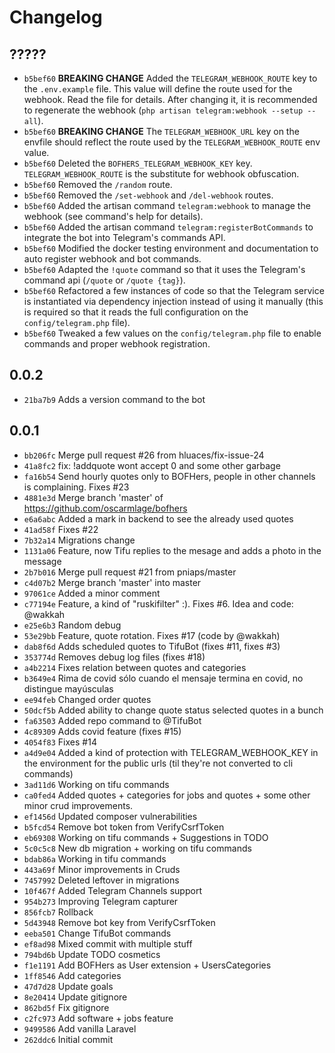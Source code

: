 # Changelog

## ?????

- `b5bef60` **BREAKING CHANGE** Added the `TELEGRAM_WEBHOOK_ROUTE` key to the `.env.example` file. This value will define the route used for the webhook. Read the file for details. After changing it, it is recommended to regenerate the webhook (`php artisan telegram:webhook --setup --all`).  
- `b5bef60` **BREAKING CHANGE** The `TELEGRAM_WEBHOOK_URL` key on the envfile should reflect the route used by the `TELEGRAM_WEBHOOK_ROUTE` env value.
- `b5bef60` Deleted the `BOFHERS_TELEGRAM_WEBHOOK_KEY` key. `TELEGRAM_WEBHOOK_ROUTE` is the substitute for webhook obfuscation.
- `b5bef60` Removed the `/random` route.
- `b5bef60` Removed the `/set-webhook` and `/del-webhook` routes. 
- `b5bef60` Added the artisan command `telegram:webhook` to manage the webhook (see command's help for details).
- `b5bef60` Added the artisan command `telegram:registerBotCommands` to integrate the bot into Telegram's commands API.
- `b5bef60` Modified the docker testing environment and documentation to auto register webhook and bot commands.
- `b5bef60` Adapted the `!quote` command so that it uses the Telegram's command api (`/quote` or `/quote {tag}`).
- `b5bef60` Refactored a few instances of code so that the Telegram service is instantiated via dependency injection instead of using it manually (this is required so that it reads the full configuration on the `config/telegram.php` file).
- `b5bef60` Tweaked a few values on the `config/telegram.php` file to enable commands and proper webhook registration. 

## 0.0.2

- `21ba7b9` Adds a version command to the bot

## 0.0.1

- `bb206fc` Merge pull request #26 from hluaces/fix-issue-24
- `41a8fc2` fix: !addquote wont accept 0 and some other garbage
- `fa16b54` Send hourly quotes only to BOFHers, people in other channels is complaining. Fixes #23
- `4881e3d` Merge branch 'master' of https://github.com/oscarmlage/bofhers
- `e6a6abc` Added a mark in backend to see the already used quotes
- `41ad58f` Fixes #22
- `7b32a14` Migrations change
- `1131a06` Feature, now Tifu replies to the mesage and adds a photo in the message
- `2b7b016` Merge pull request #21 from pniaps/master
- `c4d07b2` Merge branch 'master' into master
- `97061ce` Added a minor comment
- `c77194e` Feature, a kind of "ruskifilter" :). Fixes #6. Idea and code: @wakkah
- `e25e6b3` Random debug
- `53e29bb` Feature, quote rotation. Fixes #17 (code by @wakkah)
- `dab8f6d` Adds scheduled quotes to TifuBot (fixes #11, fixes #3)
- `353774d` Removes debug log files (fixes #18)
- `a4b2214` Fixes relation between quotes and categories
- `b3649e4` Rima de covid sólo cuando el mensaje termina en covid, no distingue mayúsculas
- `ee94feb` Changed order quotes
- `50dcf5b` Added ability to change quote status selected quotes in a bunch
- `fa63503` Added repo command to @TifuBot
- `4c89309` Adds covid feature (fixes #15)
- `4054f83` Fixes #14
- `a4d9e04` Added a kind of protection with TELEGRAM_WEBHOOK_KEY in the environment for the public urls (til they're not converted to cli commands)
- `3ad11d6` Working on tifu commands
- `ca0fed4` Added quotes + categories for jobs and quotes + some other minor crud improvements.
- `ef1456d` Updated composer vulnerabilities
- `b5fcd54` Remove bot token from VerifyCsrfToken
- `eb69308` Working on tifu commands + Suggestions in TODO
- `5c0c5c8` New db migration + working on tifu commands
- `bdab86a` Working in tifu commands
- `443a69f` Minor improvements in Cruds
- `7457992` Deleted leftover in migrations
- `10f467f` Added Telegram Channels support
- `954b273` Improving Telegram capturer
- `856fcb7` Rollback
- `5d43948` Remove bot key from VerifyCsrfToken
- `eeba501` Change TifuBot commands
- `ef8ad98` Mixed commit with multiple stuff
- `794bd6b` Update TODO cosmetics
- `f1e1191` Add BOFHers as User extension + UsersCategories
- `1ff8546` Add categories
- `47d7d28` Update goals
- `8e20414` Update gitignore
- `862bd5f` Fix gitignore
- `c2fc973` Add software + jobs feature
- `9499586` Add vanilla Laravel
- `262ddc6` Initial commit
